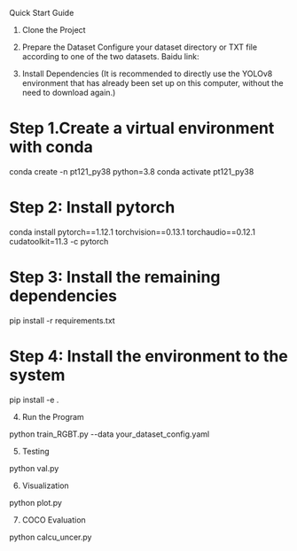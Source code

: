 Quick Start Guide
1. Clone the Project

2. Prepare the Dataset
Configure your dataset directory or TXT file according to one of the two datasets. Baidu link: 

3. Install Dependencies
(It is recommended to directly use the YOLOv8 environment that has already been set up on this computer, without the need to download again.)

# Step 1.Create a virtual environment with conda
conda create -n pt121_py38 python=3.8
conda activate pt121_py38

# Step 2: Install pytorch
conda install pytorch==1.12.1 torchvision==0.13.1 torchaudio==0.12.1 cudatoolkit=11.3 -c pytorch

# Step 3: Install the remaining dependencies

pip install -r requirements.txt

# Step 4: Install the environment to the system 

pip install -e .

4. Run the Program

python train_RGBT.py --data your_dataset_config.yaml

5. Testing

python val.py

6. Visualization

python plot.py

7. COCO Evaluation

python calcu_uncer.py
